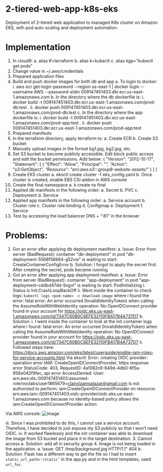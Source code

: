 # 2-tiered-web-app-k8s-eks
Deployment of 2-tiered web application to managed K8s cluster on Amazon EKS, with pod auto-scaling and deployment automation.

# Implementation
1.	In cloud9:
    a.	alias tf=terraform
    b.	alias k=kubectl
    c.	alias kgp=”kubectl get pods”
2.	Change value in ~/.aws/credentials
3.	Prepared application files
4.	Build and push docker images for both db and app
    a.	To login to docker:
        i.	aws ecr get-login-password --region us-east-1 | docker login --username AWS --password-stdin 009147451403.dkr.ecr.us-east-1.amazonaws.com
    b.	In the directory where the db dockerfile is: 
        i.	docker build -t 009147451403.dkr.ecr.us-east-1.amazonaws.com/prod-db:test .
        ii.	docker push 009147451403.dkr.ecr.us-east-1.amazonaws.com/prod-db:test 
    c.	In the directory where the app dockerfile is: 
        i.	docker build -t 009147451403.dkr.ecr.us-east-1.amazonaws.com/prod-app:test .
        ii.	docker push 009147451403.dkr.ecr.us-east-1.amazonaws.com/prod-app:test 
5.	Prepared manifests
6.	In the terraform directory, apply terraform to:
        a.	Create ECR
        b.	Create S3 bucket
7.	Manually upload images in the format bg1.jpg, bg2.jpg, etc.
8.	Set S3 bucket to become publicly accessible. Edit block public access and edit the bucket permissions. Add below:
        {
            "Version": "2012-10-17",
            "Statement": [
                {
                    "Effect": "Allow",
                    "Principal": "*",
                    "Action": "s3:GetObject",
                    "Resource": "arn:aws:s3:::group8-website-assets/*"
                }
            ]
        }
9.	Create EKS cluster
        a.	eksctl create cluster -f eks_config.yaml
        b.	Once cluster is created, enable EBS CSI addon in AWS console
10.	Create the final namespace
        a.	k create ns final
11.	Applied db manifests in the following order:
        a.	Secret
        b.	PVC
        c.	Deployment
        d.	Service
12.	Applied app manifests in the following order:
        a.	Service account
        b.	Cluster role
        c.	Cluster role binding
        d.	Configmap
        e.	Deployment
        f.	Service
13.	Test by accessing the load balancer DNS + “:81” in the browser

# Problems:
1.	Got an error after applying db deployment manifest:
        a.	Issue: Error from server (BadRequest): container "db-deployment" in pod "db-deployment-5568f56664-g52vw" is waiting to start: CreateContainerConfigError
        b.	Solution: I forgot to apply the secret first. After creating the secret, pods became running
2.	Got an error after applying app deployment manifest:
        a.	Issue: Error from server (BadRequest): container "app-deployment" in pod "app-deployment-cddbd47dd-9xgvl" is waiting to start: PodInitializing
            i.	Status is Init:CrashLoopBackOff
            ii.	Went inside the container to check logs: `kubectl logs <pod-name> -c download-image` where i found the error:
fatal error: An error occurred (InvalidIdentityToken) when calling the AssumeRoleWithWebIdentity operation: No OpenIDConnect provider found in your account for https://oidc.eks.us-east-1.amazonaws.com/id/7347C60B0C6EFE32110FBA17B4A737D7
        b.	Solution: 
            i.	I went inside the container to look at the init container logs where i found:
            fatal error: An error occurred (InvalidIdentityToken) when calling the AssumeRoleWithWebIdentity operation: No OpenIDConnect provider found in your account for https://oidc.eks.us-east-1.amazonaws.com/id/7347C60B0C6EFE32110FBA17B4A737D7
            ii.	Followed steps here: https://docs.aws.amazon.com/eks/latest/userguide/enable-iam-roles-for-service-accounts.html
            Via eksctl: Error: creating OIDC provider: operation error IAM: CreateOpenIDConnectProvider, https response error StatusCode: 403, RequestID: 4a1082c6-649d-4db0-8f5a-956e042f9fec, api error AccessDenied: User: arn:aws:sts::009147451403:assumed-role/voclabs/user1865679=clairolzamsalazar@gmail.com is not authorized to perform: iam:CreateOpenIDConnectProvider on resource: arn:aws:iam::009147451403:oidc-provider/oidc.eks.us-east-1.amazonaws.com because no identity-based policy allows the iam:CreateOpenIDConnectProvider action
            
   Via AWS console:
             ![image](https://github.com/clairolzamcs/2-tiered-web-app-k8s-eks/assets/84026627/8736c33c-899e-4192-97d6-e5700809e37c)
 

iii.	Since I was prohibited to do this, I cannot use a service account. Therefore, I have decided to just expose my S3 publicly so that I won’t need OIDC.
iv.	It worked flawlessly and the init container was able to download the image from S3 bucket and place it in the target destination.
3.	Cannot access
        a.	Solution: add all in security group
4.	Image is not being loaded in the application. 
        a.	Issue: GET /tmp/background.jpg HTTP/1.1" 404
        b.	Solution: Flask has a different way to get the file so I had to insert 	`static_url_path='/static’` in the app.py and in the html templates, used `url_for`.

